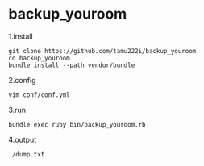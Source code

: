 backup_youroom
==============
1.install
```
git clone https://github.com/tamu222i/backup_youroom
cd backup_youroom
bundle install --path vendor/bundle
```
2.config
```
vim conf/conf.yml
```
3.run
```
bundle exec ruby bin/backup_youroom.rb
```
4.output
```
./dump.txt
```

